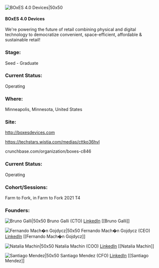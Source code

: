 

![BOxES 4.0 Devices|50x50](https://apimg.techstars.com/connect/images/image_files/60fa3dd8b49cdd0007a31b22/original/logo_naranja_y_blanco.png)

#### BOxES 4.0 Devices
We're powering the future of retail combining physical and digital technology to democratize convenient, space-efficient, affordable & sustainable retail!

### Stage: 
Seed - Graduate 

### Current Status: 
Operating

### Where:
Minneapolis, Minnesota, United States

### Site:
http://boxesdevices.com

https://techstars.wistia.com/medias/cttko36hvl

crunchbase.com/organization/boxes-c846

### Current Status: 
Operating

### Cohort/Sessions: 
Farm to Fork, in Farm to Fork 2021 T4

### Founders: 

![Bruno Galli|50x50](https://www.f6s.com/images/profile-placeholder-user.jpg) Bruno Galli (CTO) [LinkedIn](https://linkedin.com/in/bruno-galli-6b4b4017a) [[Bruno Galli]]

![Fernando Mach�n Gojdycz|50x50](https://f6s-public.s3.amazonaws.com/profiles/2741245_th2.jpg) Fernando Mach�n Gojdycz (CEO) [LinkedIn](https://linkedin.com/in/fernando-machin-gojdycz-) [[Fernando Mach�n Gojdycz]]

![Natalia Machin|50x50]() Natalia Machin (COO) [LinkedIn](https://) [[Natalia Machin]]

![Santiago Mendez|50x50](https://apimg.techstars.com/connect/images/image_files/615b732e9bcd5100079908e3/original/IMG-20190923-WA0039-03-01.jpeg) Santiago Mendez (CFO) [LinkedIn](https://linkedin.com/in/santiago-m%C3%A9ndez-666292151) [[Santiago Mendez]]


